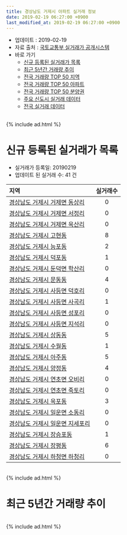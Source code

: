 ```yaml
---
title: 경상남도 거제시 아파트 실거래 정보
date: 2019-02-19 06:27:00 +0900
last_modified_at: 2019-02-19 06:27:00 +0900
---
```


* 업데이트 : 2019-02-19
* 자료 출처 : [국토교통부 실거래가 공개시스템](http://rt.molit.go.kr)
* 바로 가기
    * [신규 등록된 실거래가 목록](#신규-등록된-실거래가-목록)
    * [최근 5년간 거래량 추이](#최근-5년간-거래량-추이)
    * [전국 거래량 TOP 50 지역](https://inasie.github.io/apt-trade-info/최근-3개월-전국에서-가장-거래가-많이-발생한-지역)
    * [전국 거래량 TOP 50 아파트](https://inasie.github.io/apt-trade-info/최근-3개월-전국에서-가장-거래가-많이-발생한-아파트)
    * [전국 거래량 TOP 50 분양권](https://inasie.github.io/apt-trade-info/최근-3개월-전국에서-가장-거래가-많이-발생한-분양권)
    * [주요 신도시 실거래 데이터](https://inasie.github.io/apt-trade-info/주요-신도시)
    * [전국 실거래 데이터](https://inasie.github.io/apt-trade-info/전국)

<br>
{% include ad.html %}
<br>

# 신규 등록된 실거래가 목록
* 실거래가 등록일: 20190219
* 업데이트 된 실거래 수: 41 건


|지역|실거래수|
|:---|:---:|
|[경상남도 거제시 거제면 동상리](https://inasie.github.io/apt-trade-info/경상남도-거제시-거제면-동상리)|0|
|[경상남도 거제시 거제면 서정리](https://inasie.github.io/apt-trade-info/경상남도-거제시-거제면-서정리)|0|
|[경상남도 거제시 거제면 옥산리](https://inasie.github.io/apt-trade-info/경상남도-거제시-거제면-옥산리)|0|
|[경상남도 거제시 고현동](https://inasie.github.io/apt-trade-info/경상남도-거제시-고현동)|8|
|[경상남도 거제시 능포동](https://inasie.github.io/apt-trade-info/경상남도-거제시-능포동)|2|
|[경상남도 거제시 덕포동](https://inasie.github.io/apt-trade-info/경상남도-거제시-덕포동)|1|
|[경상남도 거제시 둔덕면 학산리](https://inasie.github.io/apt-trade-info/경상남도-거제시-둔덕면-학산리)|0|
|[경상남도 거제시 문동동](https://inasie.github.io/apt-trade-info/경상남도-거제시-문동동)|4|
|[경상남도 거제시 사등면 덕호리](https://inasie.github.io/apt-trade-info/경상남도-거제시-사등면-덕호리)|0|
|[경상남도 거제시 사등면 사곡리](https://inasie.github.io/apt-trade-info/경상남도-거제시-사등면-사곡리)|1|
|[경상남도 거제시 사등면 성포리](https://inasie.github.io/apt-trade-info/경상남도-거제시-사등면-성포리)|0|
|[경상남도 거제시 사등면 지석리](https://inasie.github.io/apt-trade-info/경상남도-거제시-사등면-지석리)|0|
|[경상남도 거제시 상동동](https://inasie.github.io/apt-trade-info/경상남도-거제시-상동동)|5|
|[경상남도 거제시 수월동](https://inasie.github.io/apt-trade-info/경상남도-거제시-수월동)|1|
|[경상남도 거제시 아주동](https://inasie.github.io/apt-trade-info/경상남도-거제시-아주동)|5|
|[경상남도 거제시 양정동](https://inasie.github.io/apt-trade-info/경상남도-거제시-양정동)|4|
|[경상남도 거제시 연초면 오비리](https://inasie.github.io/apt-trade-info/경상남도-거제시-연초면-오비리)|0|
|[경상남도 거제시 연초면 죽토리](https://inasie.github.io/apt-trade-info/경상남도-거제시-연초면-죽토리)|0|
|[경상남도 거제시 옥포동](https://inasie.github.io/apt-trade-info/경상남도-거제시-옥포동)|3|
|[경상남도 거제시 일운면 소동리](https://inasie.github.io/apt-trade-info/경상남도-거제시-일운면-소동리)|0|
|[경상남도 거제시 일운면 지세포리](https://inasie.github.io/apt-trade-info/경상남도-거제시-일운면-지세포리)|0|
|[경상남도 거제시 장승포동](https://inasie.github.io/apt-trade-info/경상남도-거제시-장승포동)|1|
|[경상남도 거제시 장평동](https://inasie.github.io/apt-trade-info/경상남도-거제시-장평동)|6|
|[경상남도 거제시 하청면 하청리](https://inasie.github.io/apt-trade-info/경상남도-거제시-하청면-하청리)|0|


<br>
{% include ad.html %}
<br>

# 최근 5년간 거래량 추이


<div style="width:100%;">
    <canvas id="deal_progress" height="200"></canvas>
</div>

<script>
new Chart(document.getElementById("deal_progress"), {
    type: 'line',
    data: {
        labels: ['201402','201403','201404','201405','201406','201407','201408','201409','201410','201411','201412','201501','201502','201503','201504','201505','201506','201507','201508','201509','201510','201511','201512','201601','201602','201603','201604','201605','201606','201607','201608','201609','201610','201611','201612','201701','201702','201703','201704','201705','201706','201707','201708','201709','201710','201711','201712','201801','201802','201803','201804','201805','201806','201807','201808','201809','201810','201811','201812','201901','201902'],
        datasets: [{
            label: '매매',
            pointRadius: 1,
            data: [350, 409, 364, 368, 354, 378, 382, 379, 374, 293, 323, 379, 290, 431, 390, 266, 295, 246, 221, 246, 300, 270, 239, 255, 210, 368, 248, 125, 151, 132, 238, 208, 246, 224, 179, 186, 239, 284, 186, 214, 244, 238, 186, 155, 160, 212, 200, 221, 235, 308, 280, 352, 233, 209, 173, 180, 278, 328, 249, 169, 30],
            borderColor: "rgba(255, 201, 14, 1)",
            backgroundColor: "rgba(255, 201, 14, 0.5)",
            fill: false,
            lineTension: 0
        },{
            label: '전월세',
            pointRadius: 1,
            data: [99, 100, 92, 98, 87, 160, 126, 146, 149, 134, 148, 240, 181, 271, 233, 186, 157, 185, 117, 165, 173, 148, 157, 253, 175, 198, 170, 160, 162, 260, 230, 224, 256, 218, 215, 228, 282, 281, 267, 244, 227, 251, 222, 207, 203, 254, 254, 302, 282, 277, 281, 280, 271, 249, 251, 238, 260, 233, 197, 226, 44],
            borderColor: "rgba(0, 141, 185, 1)",
            backgroundColor: "rgba(0, 141, 185, 0.5)",
            fill: false,
            lineTension: 0
        }
        ]
    },
    options: {
        responsive: true,
        title: {
            display: false
        },
        tooltips: {
            mode: 'index',
            intersect: false
        },
        hover: {
            mode: 'nearest',
            intersect: true
        },
        scales: {
            xAxes: [{
                display: true,
                scaleLabel: {
                    display: true,
                    labelString: '년/월'
                }
            }],
            yAxes: [{
                display: true,
                ticks: {
                    suggestedMin: 0,
                },
                scaleLabel: {
                    display: true,
                    labelString: '실거래 수'
                }
            }]
        }
    }
});

</script>


<br>
{% include ad.html %}
<br>

